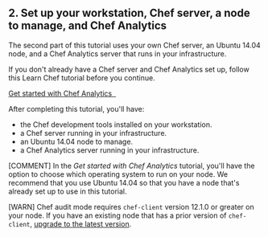 ## 2. Set up your workstation, Chef server, a node to manage, and Chef Analytics

The second part of this tutorial uses your own Chef server, an Ubuntu 14.04 node, and a Chef Analytics server that runs in your infrastructure.

If you don't already have a Chef server and Chef Analytics set up, follow this Learn Chef tutorial before you continue.

<a class='accent-button radius' href='/get-started-with-chef-analytics/linux/' target='_blank'>Get started with Chef Analytics&nbsp;&nbsp;<i class='fa fa-external-link'></i></a>

After completing this tutorial, you'll have:

* the Chef development tools installed on your workstation.
* a Chef server running in your infrastructure.
* an Ubuntu 14.04 node to manage.
* a Chef Analytics server running in your infrastructure.

[COMMENT] In the _Get started with Chef Analytics_ tutorial, you'll have the option to choose which operating system to run on your node. We recommend that you use Ubuntu 14.04 so that you have a node that's already set up to use in this tutorial.

[WARN] Chef audit mode requires `chef-client` version 12.1.0 or greater on your node. If you have an existing node that has a prior version of `chef-client`, [upgrade to the latest version](https://downloads.chef.io/chef-client/).
